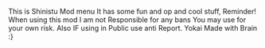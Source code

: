 This is Shinistu Mod menu It has some fun and op and cool stuff, Reminder! When using this mod I am not Responsible for any bans You may use for your own risk. Also IF using in Public use anti Report. 
Yokai Made with Brain :}
